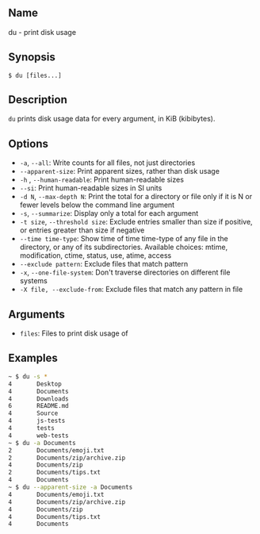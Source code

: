 ## Name

du - print disk usage

## Synopsis

```**sh
$ du [files...]
```

## Description

`du` prints disk usage data for every argument, in KiB (kibibytes).

## Options

* `-a`, `--all`: Write counts for all files, not just directories
* `--apparent-size`: Print apparent sizes, rather than disk usage
* `-h` , `--human-readable`: Print human-readable sizes
* `--si`: Print human-readable sizes in SI units
* `-d N`, `--max-depth N`: Print the total for a directory or file only if it is N or fewer levels below the command line argument
* `-s`, `--summarize`: Display only a total for each argument
* `-t size`, `--threshold size`: Exclude entries smaller than size if positive, or entries greater than size if negative
* `--time time-type`: Show time of time time-type of any file in the directory, or any of its subdirectories. Available choices: mtime, modification, ctime, status, use, atime, access
* `--exclude pattern`: Exclude files that match pattern
* `-x`, `--one-file-system`: Don't traverse directories on different file systems
* `-X file, --exclude-from`: Exclude files that match any pattern in file

## Arguments

* `files`: Files to print disk usage of

## Examples

```sh
~ $ du -s *
4       Desktop
4       Documents
4       Downloads
6       README.md
4       Source
4       js-tests
4       tests
4       web-tests
~ $ du -a Documents
2       Documents/emoji.txt
2       Documents/zip/archive.zip
4       Documents/zip
2       Documents/tips.txt
4       Documents
~ $ du --apparent-size -a Documents
4       Documents/emoji.txt
4       Documents/zip/archive.zip
4       Documents/zip
4       Documents/tips.txt
4       Documents
```
